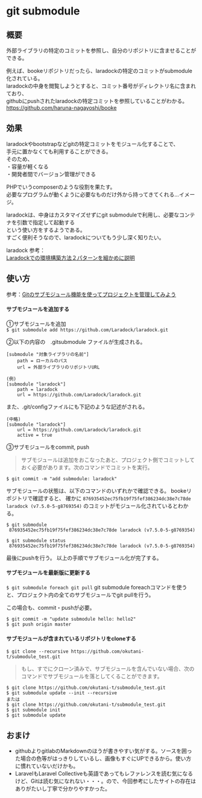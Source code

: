 # git submodule


## 概要
外部ライブラリの特定のコミットを参照し、自分のリポジトリに含ませることができる。

例えば、bookeリポジトリだったら、laradockの特定のコミットがsubmodule化されている。  
laradockの中身を閲覧しようとすると、コミット番号がディレクトリ名に含まれており、  
githubにpushされたlaradockの特定コミットを参照していることがわかる。    
https://github.com/haruna-nagayoshi/booke
  

## 効果
laradockやbootstrapなどgitの特定コミットをモジュール化することで、  
手元に置かなくても利用することができる。  
そのため、  
・容量が軽くなる  
・開発者間でバージョン管理ができる  

PHPでいうcomposerのような役割を果たす。  
必要なプログラムが動くように必要なものだけ外から持ってきてくれる...イメージ。  

laradockは、中身はカスタマイズせずにgit submoduleで利用し、必要なコンテナを引数で指定して起動する  
という使い方をするようである。  
すごく便利そうなので、laradockについてもう少し深く知りたい。 

laradock 参考：  
[Laradockでの環境構築方法２パターンを細かめに説明](https://qiita.com/wajima/items/69fad6c2b42c52928e82)


## 使い方
参考：[Gitのサブモジュール機能を使ってプロジェクトを管理してみよう](http://vdeep.net/git-submodule)  

#### サブモジュールを追加する
①サブモジュールを追加  
`$ git submodule add https://github.com/Laradock/laradock.git`  

②以下の内容の　.gitsubmodule ファイルが生成される。  
```
[submodule "対象ライブラリの名前"]
    path = ローカルのパス
    url = 外部ライブラリのリポジトリURL

(例)
[submodule "laradock"]
    path = laradock
    url = https://github.com/Laradock/laradock.git
```

また、.git/configファイルにも下記のような記述がされる。
```
(中略)
[submodule "laradock"]
	url = https://github.com/Laradock/laradock.git
	active = true
```

③サブモジュールをcommit, push
>サブモジュールは追加をおこなったあと、プロジェクト側でコミットしておく必要があります。次のコマンドでコミットを実行。

`$ git commit -m "add submodule: laradock"`

サブモジュールの状態は、以下のコマンドのいずれかで確認できる。
bookeリポジトリで確認すると、
確かに `876935452ec75fb19f75fef386234dc38e7c78de laradock (v7.5.0-5-g8769354)` のコミットがモジュール化されているとわかる。
```
$ git submodule
 876935452ec75fb19f75fef386234dc38e7c78de laradock (v7.5.0-5-g8769354)

$ git submodule status
 876935452ec75fb19f75fef386234dc38e7c78de laradock (v7.5.0-5-g8769354)
```

最後にpushを行う。
以上の手順でサブモジュール化が完了する。

#### サブモジュールを最新版に更新する
`$ git submodule foreach git pull`
git submodule foreachコマンドを使うと、プロジェクト内の全てのサブモジュールでgit pullを行う。

この場合も、commit・pushが必要。
```
$ git commit -m "update submodule hello: hello2"
$ git push origin master
```

#### サブモジュールが含まれているリポジトリをcloneする
`$ git clone --recursive https://github.com/okutani-t/submodule_test.git`

>もし、すでにクローン済みで、サブモジュールを含んでいない場合、次のコマンドでサブモジュールを落としてくることができます。
```
$ git clone https://github.com/okutani-t/submodule_test.git
$ git submodule update --init --recursive
または
$ git clone https://github.com/okutani-t/submodule_test.git
$ git submodule init
$ git submodule update
```


## おまけ
- githubよりgitlabのMarkdownのほうが書きやすい気がする。ソースを囲った場合の色等がはっきりしているし、画像もすぐにUPできるから。使い方に慣れていないだけかも。
- LaravelもLaravel Collectiveも英語であってもレファレンスを読む気になるけど、Gitは読む気になれない・・・。ので、今回参考にしたサイトの存在はありがたいし丁寧で分かりやすかった。
